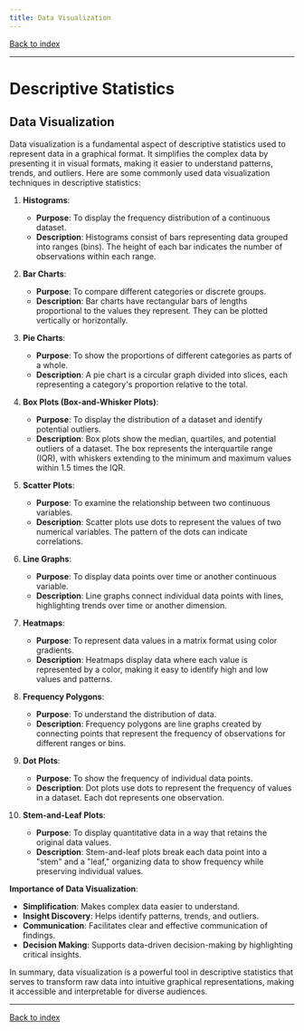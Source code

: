 ```yaml
---
title: Data Visualization
---
```


[Back to index](index.html)

---
# Descriptive Statistics
## Data Visualization

Data visualization is a fundamental aspect of descriptive statistics used to represent data in a graphical format. It simplifies the complex data by presenting it in visual formats, making it easier to understand patterns, trends, and outliers. Here are some commonly used data visualization techniques in descriptive statistics:

1. **Histograms**:
   - **Purpose**: To display the frequency distribution of a continuous dataset.
   - **Description**: Histograms consist of bars representing data grouped into ranges (bins). The height of each bar indicates the number of observations within each range.

2. **Bar Charts**:
   - **Purpose**: To compare different categories or discrete groups.
   - **Description**: Bar charts have rectangular bars of lengths proportional to the values they represent. They can be plotted vertically or horizontally.

3. **Pie Charts**:
   - **Purpose**: To show the proportions of different categories as parts of a whole.
   - **Description**: A pie chart is a circular graph divided into slices, each representing a category's proportion relative to the total.

4. **Box Plots (Box-and-Whisker Plots)**:
   - **Purpose**: To display the distribution of a dataset and identify potential outliers.
   - **Description**: Box plots show the median, quartiles, and potential outliers of a dataset. The box represents the interquartile range (IQR), with whiskers extending to the minimum and maximum values within 1.5 times the IQR.

5. **Scatter Plots**:
   - **Purpose**: To examine the relationship between two continuous variables.
   - **Description**: Scatter plots use dots to represent the values of two numerical variables. The pattern of the dots can indicate correlations.

6. **Line Graphs**:
   - **Purpose**: To display data points over time or another continuous variable.
   - **Description**: Line graphs connect individual data points with lines, highlighting trends over time or another dimension.

7. **Heatmaps**:
   - **Purpose**: To represent data values in a matrix format using color gradients.
   - **Description**: Heatmaps display data where each value is represented by a color, making it easy to identify high and low values and patterns.

8. **Frequency Polygons**:
   - **Purpose**: To understand the distribution of data.
   - **Description**: Frequency polygons are line graphs created by connecting points that represent the frequency of observations for different ranges or bins.

9. **Dot Plots**:
   - **Purpose**: To show the frequency of individual data points.
   - **Description**: Dot plots use dots to represent the frequency of values in a dataset. Each dot represents one observation.

10. **Stem-and-Leaf Plots**:
    - **Purpose**: To display quantitative data in a way that retains the original data values.
    - **Description**: Stem-and-leaf plots break each data point into a "stem" and a "leaf," organizing data to show frequency while preserving individual values.

**Importance of Data Visualization**:
- **Simplification**: Makes complex data easier to understand.
- **Insight Discovery**: Helps identify patterns, trends, and outliers.
- **Communication**: Facilitates clear and effective communication of findings.
- **Decision Making**: Supports data-driven decision-making by highlighting critical insights.

In summary, data visualization is a powerful tool in descriptive statistics that serves to transform raw data into intuitive graphical representations, making it accessible and interpretable for diverse audiences.

---
[Back to index](index.html)
